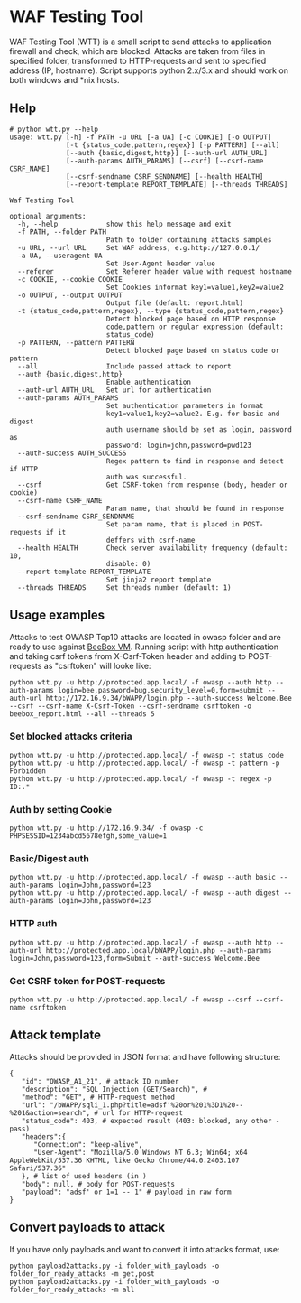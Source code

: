 # WAF Testing Tool
WAF Testing Tool (WTT) is a small script to send attacks to application firewall and check, which are blocked. Attacks are taken from files in specified folder, transformed to HTTP-requests and sent to specified address (IP, hostname).
Script supports python 2.x/3.x and should work on both windows and *nix hosts.

## Help
```
# python wtt.py --help
usage: wtt.py [-h] -f PATH -u URL [-a UA] [-c COOKIE] [-o OUTPUT]
              [-t {status_code,pattern,regex}] [-p PATTERN] [--all]
              [--auth {basic,digest,http}] [--auth-url AUTH_URL]
              [--auth-params AUTH_PARAMS] [--csrf] [--csrf-name CSRF_NAME]
              [--csrf-sendname CSRF_SENDNAME] [--health HEALTH]
              [--report-template REPORT_TEMPLATE] [--threads THREADS]

Waf Testing Tool

optional arguments:
  -h, --help            show this help message and exit
  -f PATH, --folder PATH
                        Path to folder containing attacks samples
  -u URL, --url URL     Set WAF address, e.g.http://127.0.0.1/
  -a UA, --useragent UA
                        Set User-Agent header value
  --referer             Set Referer header value with request hostname
  -c COOKIE, --cookie COOKIE
                        Set Cookies informat key1=value1,key2=value2
  -o OUTPUT, --output OUTPUT
                        Output file (default: report.html)
  -t {status_code,pattern,regex}, --type {status_code,pattern,regex}
                        Detect blocked page based on HTTP response
                        code,pattern or regular expression (default:
                        status_code)
  -p PATTERN, --pattern PATTERN
                        Detect blocked page based on status code or pattern
  --all                 Include passed attack to report
  --auth {basic,digest,http}
                        Enable authentication
  --auth-url AUTH_URL   Set url for authentication
  --auth-params AUTH_PARAMS
                        Set authentication parameters in format
                        key1=value1,key2=value2. E.g. for basic and digest
                        auth username should be set as login, password as
                        password: login=john,password=pwd123
  --auth-success AUTH_SUCCESS
                        Regex pattern to find in response and detect if HTTP
                        auth was successful.
  --csrf                Get CSRF-token from response (body, header or cookie)
  --csrf-name CSRF_NAME
                        Param name, that should be found in response
  --csrf-sendname CSRF_SENDNAME
                        Set param name, that is placed in POST-requests if it
                        deffers with csrf-name
  --health HEALTH       Check server availability frequency (default: 10,
                        disable: 0)
  --report-template REPORT_TEMPLATE
                        Set jinja2 report template
  --threads THREADS     Set threads number (default: 1)
 ```

## Usage examples
Attacks to test OWASP Top10 attacks are located in owasp folder and are ready to use against [BeeBox VM](http://www.itsecgames.com/).
Running script with http authentication and taking csrf tokens from X-Csrf-Token header and adding to POST-requests as "csrftoken" will looke like:
```
python wtt.py -u http://protected.app.local/ -f owasp --auth http --auth-params login=bee,password=bug,security_level=0,form=submit --auth-url http://172.16.9.34/bWAPP/login.php --auth-success Welcome.Bee --csrf --csrf-name X-Csrf-Token --csrf-sendname csrftoken -o beebox_report.html --all --threads 5
```

### Set blocked attacks criteria
```
python wtt.py -u http://protected.app.local/ -f owasp -t status_code
python wtt.py -u http://protected.app.local/ -f owasp -t pattern -p Forbidden
python wtt.py -u http://protected.app.local/ -f owasp -t regex -p ID:.*
```

### Auth by setting Cookie
```python wtt.py -u http://172.16.9.34/ -f owasp -c PHPSESSID=1234abcd5678efgh,some_value=1```

### Basic/Digest auth
```
python wtt.py -u http://protected.app.local/ -f owasp --auth basic --auth-params login=John,password=123
python wtt.py -u http://protected.app.local/ -f owasp --auth digest --auth-params login=John,password=123
```

### HTTP auth
```
python wtt.py -u http://protected.app.local/ -f owasp --auth http --auth-url http://protected.app.local/bWAPP/login.php --auth-params login=John,password=123,form=Submit --auth-success Welcome.Bee
```

### Get CSRF token for POST-requests
```
python wtt.py -u http://protected.app.local/ -f owasp --csrf --csrf-name csrftoken
```

## Attack template
Attacks should be provided in JSON format and have following structure:
```
{  
   "id": "OWASP_A1_21", # attack ID number
   "description": "SQL Injection (GET/Search)", # 
   "method": "GET", # HTTP-request method
   "url": "/bWAPP/sqli_1.php?title=adsf'%20or%201%3D1%20--%201&action=search", # url for HTTP-request
   "status_code": 403, # expected result (403: blocked, any other - pass)
   "headers":{  
      "Connection": "keep-alive",
      "User-Agent": "Mozilla/5.0 Windows NT 6.3; Win64; x64 AppleWebKit/537.36 KHTML, like Gecko Chrome/44.0.2403.107 Safari/537.36"
   }, # list of used headers (in )
   "body": null, # body for POST-requests
   "payload": "adsf' or 1=1 -- 1" # payload in raw form
}
```

## Convert payloads to attack
If you have only payloads and want to convert it into attacks format, use:
```
python payload2attacks.py -i folder_with_payloads -o folder_for_ready_attacks -m get,post
python payload2attacks.py -i folder_with_payloads -o folder_for_ready_attacks -m all
```
